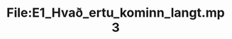 ---
title: File:E1_Hvað_ertu_kominn_langt.mp3
recording of: Hvað ertu kominn langt?
reading speed: slow
speaker: E
license: CC0
---
